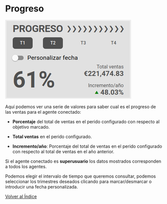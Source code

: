 # Progreso

![Agenda](./img/progreso.png)

Aquí podemos ver una serie de valores para saber cual es el progreso de las ventas para el agente conectado:

* **Porcentaje** del total de ventas en el perido configurado con respecto al objetivo marcado.

* **Total ventas** en el perido configurado.

* **Incremento/año**: Porcentaje del total de ventas en el perido configurado con respecto al total de ventas en el año anterior.

Si el agente conectado es **superusuario** los datos mostrados corresponden a todos los agentes.

Podemos elegir el intervalo de tiempo que queremos consultar, podemos seleccionar los trimestres deseados clicando para marcar/desmarcar o introducir una fecha personalizada.

[Volver al Índice](./index.md)